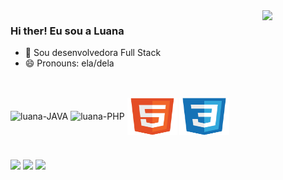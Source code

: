 <img align="right" width="20%" src="https://media.discordapp.net/attachments/1082691918208708742/1082692065370054716/meu_gif.gif?width=500&height=500" />

### Hi ther! Eu sou a Luana


- 🔭 Sou desenvolvedora Full Stack
- 😄 Pronouns: ela/dela

</div>
  
  ##

<div style="display: inline_block"><br>
  <img align="center" alt="luana-JAVA" height="60" width="80" src="https://cdn.jsdelivr.net/gh/devicons/devicon/icons/java/java-original-wordmark.svg">
  <img align="center" alt="luana-PHP" height="60" width="80" src="https://cdn.jsdelivr.net/gh/devicons/devicon/icons/php/php-original.svg">
  <img align="center" alt="luana-HTML" height="60" width="80" src="https://raw.githubusercontent.com/devicons/devicon/master/icons/html5/html5-original.svg">
  <img align="center" alt="luana-CSS" height="60" width="80" src="https://raw.githubusercontent.com/devicons/devicon/master/icons/css3/css3-original.svg">
</div>

#

<div> 
  <a href="https://www.instagram.com/luanathurow/" target="_blank"><img src="https://img.shields.io/badge/-Instagram-%23E4405F?style=for-the-badge&logo=instagram&logoColor=white" target="_blank"></a>
  <a href = "mailto:luanathurow16@gmail.com"><img src="https://img.shields.io/badge/-Gmail-%23333?style=for-the-badge&logo=gmail&logoColor=white" target="_blank"></a>
  <a href="https://www.linkedin.com/in/luana-thurow-b0a04a176/" target="_blank"><img src="https://img.shields.io/badge/-LinkedIn-%230077B5?style=for-the-badge&logo=linkedin&logoColor=white" target="_blank"></a> 
</div>

